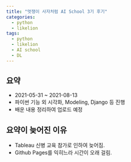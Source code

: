 ```yaml
---
title: "멋쟁이 사자처럼 AI School 3기 후기"
categories:
  - python
  - likelion
tags:
  - python
  - likelion
  - AI school
  - DL
---
```


## 요약
- 2021-05-31 ~ 2021-08-13
- 파이썬 기능 외 시각화, Modeling, Django 등 진행
- 배운 내용 정리하여 업로드 예정

## 요약이 늦어진 이유
- Tableau 신병 교육 참가로 인하여 늦어짐.
- Github Pages를 익히느라 시간이 오래 걸림.
